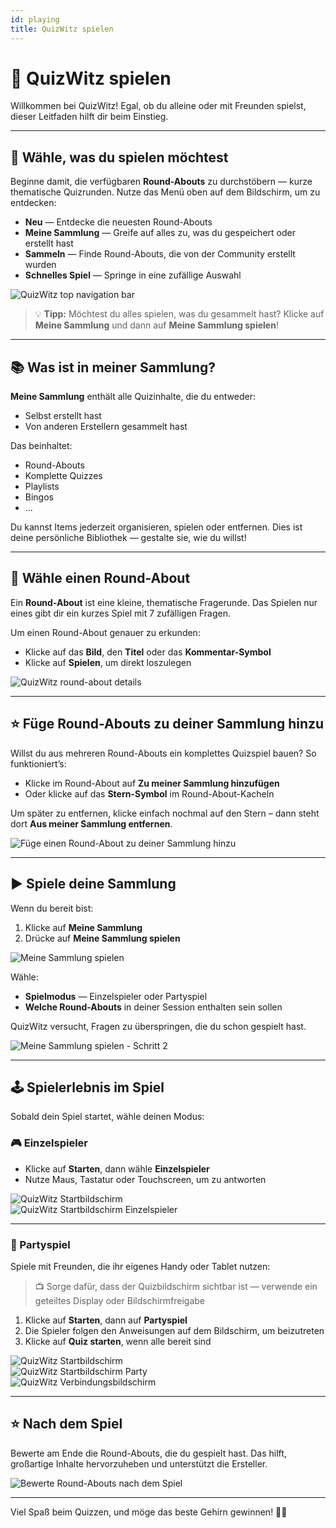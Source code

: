 ```yaml
---
id: playing
title: QuizWitz spielen
---
```


# 🧠 QuizWitz spielen

Willkommen bei QuizWitz! Egal, ob du alleine oder mit Freunden spielst, dieser Leitfaden hilft dir beim Einstieg.

---

## 🎯 Wähle, was du spielen möchtest

Beginne damit, die verfügbaren **Round-Abouts** zu durchstöbern — kurze thematische Quizrunden. Nutze das Menü oben auf dem Bildschirm, um zu entdecken:

- **Neu** — Entdecke die neuesten Round-Abouts
- **Meine Sammlung** — Greife auf alles zu, was du gespeichert oder erstellt hast
- **Sammeln** — Finde Round-Abouts, die von der Community erstellt wurden
- **Schnelles Spiel** — Springe in eine zufällige Auswahl

![QuizWitz top navigation bar](/images/top-menu-play.png)

> 💡 **Tipp:** Möchtest du alles spielen, was du gesammelt hast? Klicke auf **Meine Sammlung** und dann auf **Meine Sammlung spielen**!

---

## 📚 Was ist in meiner Sammlung?

**Meine Sammlung** enthält alle Quizinhalte, die du entweder:

- Selbst erstellt hast
- Von anderen Erstellern gesammelt hast

Das beinhaltet:

- Round-Abouts
- Komplette Quizzes
- Playlists
- Bingos
- ...

Du kannst Items jederzeit organisieren, spielen oder entfernen. Dies ist deine persönliche Bibliothek — gestalte sie, wie du willst!

---

## 🧠 Wähle einen Round-About

Ein **Round-About** ist eine kleine, thematische Fragerunde. Das Spielen nur eines gibt dir ein kurzes Spiel mit 7 zufälligen Fragen.

Um einen Round-About genauer zu erkunden:

- Klicke auf das **Bild**, den **Titel** oder das **Kommentar-Symbol**
- Klicke auf **Spielen**, um direkt loszulegen

![QuizWitz round-about details](/images/round-about-details.png)

---

## ⭐ Füge Round-Abouts zu deiner Sammlung hinzu

Willst du aus mehreren Round-Abouts ein komplettes Quizspiel bauen? So funktioniert’s:

- Klicke im Round-About auf **Zu meiner Sammlung hinzufügen**
- Oder klicke auf das **Stern-Symbol** im Round-About-Kacheln

Um später zu entfernen, klicke einfach nochmal auf den Stern – dann steht dort **Aus meiner Sammlung entfernen**.

![Füge einen Round-About zu deiner Sammlung hinzu](/images/add-to-collection.png)

---

## ▶️ Spiele deine Sammlung

Wenn du bereit bist:

1. Klicke auf **Meine Sammlung**
2. Drücke auf **Meine Sammlung spielen**

![Meine Sammlung spielen](/images/play-my-collection.png)

Wähle:

- **Spielmodus** — Einzelspieler oder Partyspiel
- **Welche Round-Abouts** in deiner Session enthalten sein sollen

QuizWitz versucht, Fragen zu überspringen, die du schon gespielt hast.

![Meine Sammlung spielen - Schritt 2](/images/play-my-collection-step2.png)

---

## 🕹️ Spielerlebnis im Spiel

Sobald dein Spiel startet, wähle deinen Modus:

### 🎮 Einzelspieler

- Klicke auf **Starten**, dann wähle **Einzelspieler**
- Nutze Maus, Tastatur oder Touchscreen, um zu antworten

![QuizWitz Startbildschirm](/images/quizwitz-start-screen.png)\
![QuizWitz Startbildschirm Einzelspieler](/images/quizwitz-start-screen-single.png)

---

### 🎉 Partyspiel

Spiele mit Freunden, die ihr eigenes Handy oder Tablet nutzen:

> 📺 Sorge dafür, dass der Quizbildschirm sichtbar ist — verwende ein geteiltes Display oder Bildschirmfreigabe

1. Klicke auf **Starten**, dann auf **Partyspiel**
2. Die Spieler folgen den Anweisungen auf dem Bildschirm, um beizutreten
3. Klicke auf **Quiz starten**, wenn alle bereit sind

![QuizWitz Startbildschirm](/images/quizwitz-start-screen.png)\
![QuizWitz Startbildschirm Party](/images/quizwitz-start-screen-party.png)\
![QuizWitz Verbindungsbildschirm](/images/connect-screen.png)

---

## ⭐ Nach dem Spiel

Bewerte am Ende die Round-Abouts, die du gespielt hast. Das hilft, großartige Inhalte hervorzuheben und unterstützt die Ersteller.

![Bewerte Round-Abouts nach dem Spiel](/images/rate-rounds.png)

---

Viel Spaß beim Quizzen, und möge das beste Gehirn gewinnen! 🧠🎉
